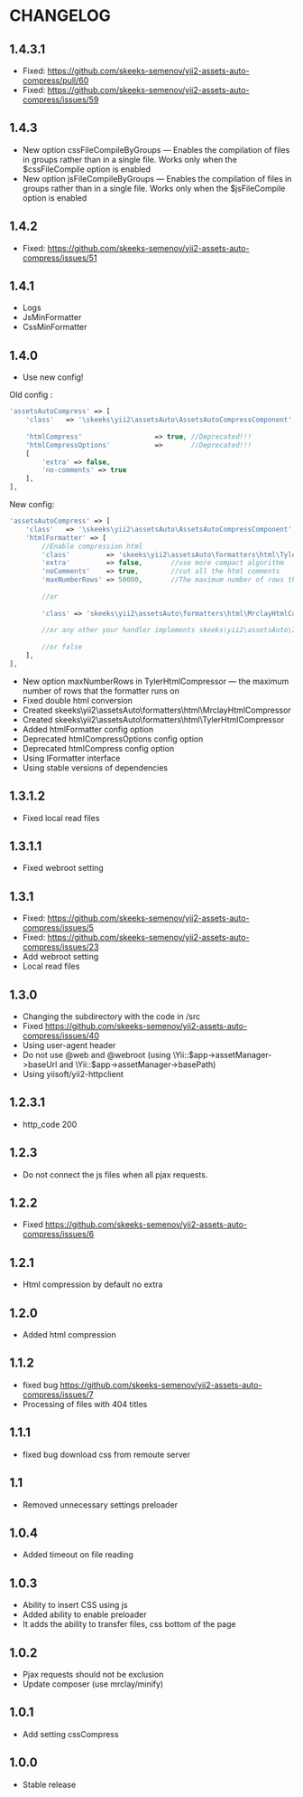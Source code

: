 CHANGELOG
==============

1.4.3.1
-----------------
 * Fixed: https://github.com/skeeks-semenov/yii2-assets-auto-compress/pull/60
 * Fixed: https://github.com/skeeks-semenov/yii2-assets-auto-compress/issues/59
 
1.4.3
-----------------
 * New option cssFileCompileByGroups — Enables the compilation of files in groups rather than in a single file. Works only when the $cssFileCompile option is enabled
 * New option jsFileCompileByGroups — Enables the compilation of files in groups rather than in a single file. Works only when the $jsFileCompile option is enabled
 
1.4.2
-----------------
 * Fixed: https://github.com/skeeks-semenov/yii2-assets-auto-compress/issues/51
 
1.4.1
-----------------
 * Logs
 * JsMinFormatter
 * CssMinFormatter
 
1.4.0
-----------------
 * Use new config!
 
Old config :
```php
'assetsAutoCompress' => [
    'class'   => '\skeeks\yii2\assetsAuto\AssetsAutoCompressComponent',
    
    'htmlCompress'                  => true, //Deprecated!!!       
    'htmlCompressOptions'           =>       //Deprecated!!!       
    [
        'extra' => false,      
        'no-comments' => true 
    ],   
],
```

New config:
```php
'assetsAutoCompress' => [
    'class'   => '\skeeks\yii2\assetsAuto\AssetsAutoCompressComponent',
    'htmlFormatter' => [
        //Enable compression html
        'class'         => 'skeeks\yii2\assetsAuto\formatters\html\TylerHtmlCompressor',
        'extra'         => false,       //use more compact algorithm
        'noComments'    => true,        //cut all the html comments
        'maxNumberRows' => 50000,       //The maximum number of rows that the formatter runs on
    
        //or
    
        'class' => 'skeeks\yii2\assetsAuto\formatters\html\MrclayHtmlCompressor',
    
        //or any other your handler implements skeeks\yii2\assetsAuto\IFormatter interface
    
        //or false
    ],
],
```
 
 * New option maxNumberRows in TylerHtmlCompressor — the maximum number of rows that the formatter runs on
 * Fixed double html conversion
 * Created skeeks\yii2\assetsAuto\formatters\html\MrclayHtmlCompressor
 * Created skeeks\yii2\assetsAuto\formatters\html\TylerHtmlCompressor
 * Added htmlFormatter config option
 * Deprecated htmlCompressOptions config option
 * Deprecated htmlCompress config option
 * Using IFormatter interface
 * Using stable versions of dependencies
 
1.3.1.2
-----------------
 * Fixed local read files
 
1.3.1.1
-----------------
 * Fixed webroot setting
 
1.3.1
-----------------
 * Fixed: https://github.com/skeeks-semenov/yii2-assets-auto-compress/issues/5
 * Fixed: https://github.com/skeeks-semenov/yii2-assets-auto-compress/issues/23
 * Add webroot setting
 * Local read files
 
1.3.0
-----------------
 * Changing the subdirectory with the code in /src
 * Fixed https://github.com/skeeks-semenov/yii2-assets-auto-compress/issues/40
 * Using user-agent header
 * Do not use @web and @webroot (using \Yii::$app->assetManager->baseUrl and \Yii::$app->assetManager->basePath)
 * Using yiisoft/yii2-httpclient
 
1.2.3.1
-----------------
 * http_code 200
 
1.2.3
-----------------
 * Do not connect the js files when all pjax requests.

1.2.2
-----------------
 * Fixed https://github.com/skeeks-semenov/yii2-assets-auto-compress/issues/6

1.2.1
-----------------
 * Html compression by default no extra

1.2.0
-----------------
 * Added html compression

1.1.2
-----------------
 * fixed bug https://github.com/skeeks-semenov/yii2-assets-auto-compress/issues/7
 * Processing of files with 404 titles

1.1.1
-----------------
  * fixed bug download css from remoute server

1.1
-----------------
  * Removed unnecessary settings preloader

1.0.4
-----------------
  * Added timeout on file reading

1.0.3
-----------------
  * Ability to insert CSS using js
  * Added ability to enable preloader
  * It adds the ability to transfer files, css bottom of the page

1.0.2
-----------------
  * Pjax requests should not be exclusion
  * Update composer (use mrclay/minify)
  
1.0.1
-----------------
  * Add setting cssCompress

1.0.0
-----------------
  * Stable release
